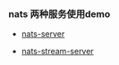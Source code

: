 ### nats 两种服务使用demo

* [nats-server](https://github.com/shabbyboy/nats-example/tree/master/nats-core)

* [nats-stream-server](https://github.com/shabbyboy/nats-example/tree/master/nats-stream)